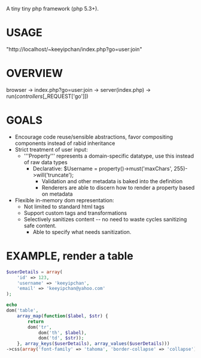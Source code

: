 A tiny tiny php framework (php 5.3+).

USAGE
===
"http://localhost/~keeyipchan/index.php?go=user:join"

OVERVIEW
===

browser -> index.php?go=user:join -> server(index.php) -> run($controllers[$_REQUEST['go']])



GOALS
===

*	Encourage code reuse/sensible abstractions, favor compositing components instead of rabid inheritance
*	Strict treatment of user input:
	*	'''Property''' represents a domain-specific datatype, use this instead of raw data types
		*	Declarative: $Username = property()->must('maxChars', 255)->will('truncate');
			*	Validation and other metadata is baked into the definition
			*	Renderers are able to discern how to render a property based on metadata
*	Flexible in-memory dom representation:
	*	Not limited to standard html tags
	*	Support custom tags and transformations
	*	Selectively sanitizes content -- no need to waste cycles sanitizing safe content.
		*	Able to specify what needs sanitization.



EXAMPLE, render a table
===

```php
$userDetails = array(
	'id' => 123,
	'username' => 'keeyipchan',
	'email' => 'keeyipchan@yahoo.com'
);

echo
dom('table',
	array_map(function($label, $str) {
		return
		dom('tr',
			dom('th', $label),
			dom('td', $str));
	}, array_keys($userDetails), array_values($userDetails)))
->css(array('font-family' => 'tahoma', 'border-collapse' => 'collapse'));
```

